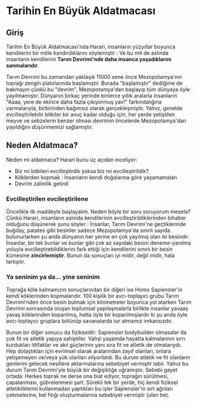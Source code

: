 # Tarihin En Büyük Aldatmacası 
## Giriş
Tarihin En Büyük Aldatmacası'nda Harari, insanların yüzyıllar boyunca kendilerini bir mitle kandırdıklarını söylemiştir : Ve bu mit de aslında insanların kendilerini **Tarım Devrimi'nde daha insanca yaşadıklarını sanmalarıdır**. 

Tarım Devrimi bu zamandan yaklaşık 11000 sene önce Mezopotamya'nın toprağı zengin platolarında başlamıştır. Burada "başlamıştır" dediğime de bakmayın çünkü bu "devrim", Mezopotamya'dan başlayıp tüm dünyaya öyle yayılmamıştır. Dünyanın birkaç yerinde binlerce yıllık aralarla insanların "Aaaa, yere de ekince daha fazla çıkıyormuş yav!" farkındalığına varmalarıyla, birbirinden bağımsız olarak gerçekleşmiştir. Yalnız, genelde evcilleştirilebilir bitkiler bir avuç kadar olduğu için, her yerde yetiştilen meyve ve sebzelerin benzer olması devrimin öncelerde Mezopotamya'dan yayıldığını düşünmemizi sağlamıştır.

## Neden Aldatmaca?
Neden mi aldatmaca? Harari bunu üç açıdan inceliyor: 
+ Biz mi bitkileri evcilleştirdik yoksa biz mi evcilleştirildik?
+ Köklerden kopmak : İnsanların kendi doğalarına göre yaşamamaları
+ Devrim zalimlik getirdi

### Evcilleştirilen evcileştirilene 
Öncelikle ilk maddeyle başlayalım. Neden böyle bir soru soruyorum mesela? Çünkü Harari, insanların aslında kendilerinin evcilleştirildiklerinden bihaber olduğunu düşünerek şunu söyler : İnsanlar, Tarım Devrimi'ne geçtiklerinde buğday, patates gibi besinler sadece Mezopotamya'da sınırlı sayıda bulunurlarken şu anda dünyanın her yerine en çok yayılmış olan iki besindir. İnsanlar, bir tek bunlar ve bunlar gibi çok az sayıdaki besini deneme-yanılma yoluyla evcilleştirebildiklerini fark ettiği için kendilerini sınırlı bir besin kümesine **zincirlemiştir**. Bunun da sonuçları iyi midir, değil midir, hala tartışılır.

### Ya seninim ya da... yine seninim
Toprağa köle kalmamızın sonuçlarından bir diğeri ise Homo Sapiensler'in kendi köklerinden kopmalarıdır. 100 kişilik bir avcı-toplayıcı grubu Tarım Devrimi'nden önce besin bulmak için kilometreler boyunca yol atarken Tarım Devrimi sonrasında oluşan toplumsal yapılaşmalarla birlikte insanlar yavaaş yavaş köklerinden koparılmış, hatta öyle bir koparılmışlardır ki şu anda öyle avcı-toplayıcı gruplara bölünüp savanalarda tur atmamız imkansızdır. 

Bunun bir diğer sonucu da fizikseldir: Sapiensler bodybuilder olmasalar da çok fit ve atletik yapıya sahiptiler. Vahşi yaşamda hayatta kalmalarının sırrı kurdukları ittifaklar ve akıl güçlerinin yanı sıra fit ve atletik de olmalarıydı. Hep dolaştıkları için evrimsel olarak aralarından zayıf olanları, onlara yetişemeyen ve/veya yük olanları *eliyorlardı*. Bu durum atletik ve fit olanların genlerini gelecek nesillere aktarmalarına sebebiyet vermiştir tabii. Yalnız bu durum Tarım Devrimi'yle büyük bir değişikliğe uğramıştır. Sebebi gayet ortada: Herkes toprak ne derse ona biat ediyor, toprağın sürülmesi, çapalanması, gübrelenmesi şart. Sürekli tek bir yerde, hiç kendi fiziksel atletikliklerini kullanmadan yaptıkları bu işler Sapiensler'in sırt ağrıları çekmelerine, bel fıtığı oluşturmalarına sebebiyet vermiştir (ulan be).